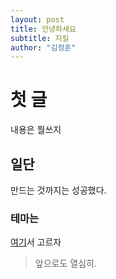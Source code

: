 ```yaml
---
layout: post
title: 안녕하세요
subtitle: 지킬
author: "김정훈"
---
```


# 첫 글

내용은 뭘쓰지

## 일단

만드는 것까지는 성공했다.

### 테마는

[여기](http://jekyllthemes.org/)서 고르자

> 앞으로도 열심히.
